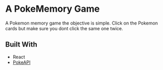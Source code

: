 # A PokeMemory Game
A Pokemon memory game the objective is simple. Click on the Pokemon cards but make sure you dont click the same one twice.

## Built With 
* React
* [PokeAPI](https://pokeapi.co/)
